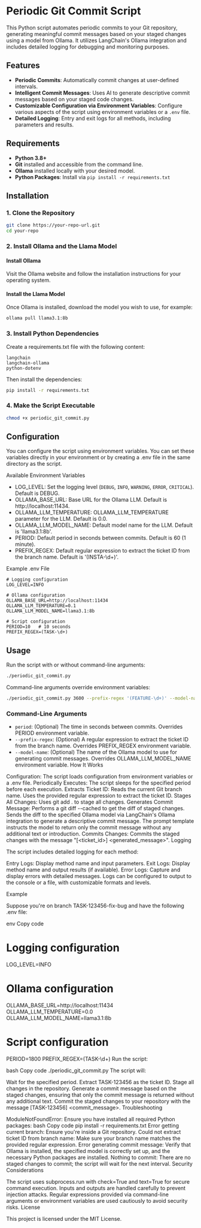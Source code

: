 # Periodic Git Commit Script

This Python script automates periodic commits to your Git repository, generating meaningful commit messages based on your staged changes using a model from Ollama. It utilizes LangChain's Ollama integration and includes detailed logging for debugging and monitoring purposes.

## Features

- **Periodic Commits**: Automatically commit changes at user-defined intervals.
- **Intelligent Commit Messages**: Uses AI to generate descriptive commit messages based on your staged code changes.
- **Customizable Configuration via Environment Variables**: Configure various aspects of the script using environment variables or a `.env` file.
- **Detailed Logging**: Entry and exit logs for all methods, including parameters and results.

## Requirements

- **Python 3.8+**
- **Git** installed and accessible from the command line.
- **Ollama** installed locally with your desired model.
- **Python Packages**: Install via `pip install -r requirements.txt`

## Installation

### 1. Clone the Repository

```bash
git clone https://your-repo-url.git
cd your-repo
```

### 2. Install Ollama and the Llama Model

#### Install Ollama

Visit the Ollama website and follow the installation instructions for your operating system.

#### Install the Llama Model

Once Ollama is installed, download the model you wish to use, for example:

``` bash
ollama pull llama3.1:8b
```

### 3. Install Python Dependencies
Create a requirements.txt file with the following content:

```text
langchain
langchain-ollama
python-dotenv
```

Then install the dependencies:

```bash
pip install -r requirements.txt
```

### 4. Make the Script Executable

```bash
chmod +x periodic_git_commit.py
```

## Configuration

You can configure the script using environment variables. You can set these variables directly in your environment or by creating a .env file in the same directory as the script.

Available Environment Variables

- LOG_LEVEL: Set the logging level (`DEBUG`, `INFO`, `WARNING`, `ERROR`, `CRITICAL`). Default is DEBUG.
- OLLAMA_BASE_URL: Base URL for the Ollama LLM. Default is http://localhost:11434.
- OLLAMA_LLM_TEMPERATURE: OLLAMA_LLM_TEMPERATURE parameter for the LLM. Default is 0.0.
- OLLAMA_LLM_MODEL_NAME: Default model name for the LLM. Default is 'llama3.1:8b'.
- PERIOD: Default period in seconds between commits. Default is 60 (1 minute).
- PREFIX_REGEX: Default regular expression to extract the ticket ID from the branch name. Default is '(INSTA-\d+)'.

Example .env File

```env
# Logging configuration
LOG_LEVEL=INFO

# Ollama configuration
OLLAMA_BASE_URL=http://localhost:11434
OLLAMA_LLM_TEMPERATURE=0.1
OLLAMA_LLM_MODEL_NAME=llama3.1:8b

# Script configuration
PERIOD=10   # 10 seconds
PREFIX_REGEX=(TASK-\d+)
```

## Usage

Run the script with or without command-line arguments:

```bash
./periodic_git_commit.py
```

Command-line arguments override environment variables:

```bash
./periodic_git_commit.py 3600 --prefix-regex '(FEATURE-\d+)' --model-name 'llama3.1:8b'
```

### Command-Line Arguments
- `period`: (Optional) The time in seconds between commits. Overrides PERIOD environment variable.
- `--prefix-regex`: (Optional) A regular expression to extract the ticket ID from the branch name. Overrides PREFIX_REGEX environment variable.
- `--model-name`: (Optional) The name of the Ollama model to use for generating commit messages. Overrides OLLAMA_LLM_MODEL_NAME environment variable.
How It Works

Configuration: The script loads configuration from environment variables or a .env file.
Periodically Executes: The script sleeps for the specified period before each execution.
Extracts Ticket ID:
Reads the current Git branch name.
Uses the provided regular expression to extract the ticket ID.
Stages All Changes: Uses git add . to stage all changes.
Generates Commit Message:
Performs a git diff --cached to get the diff of staged changes.
Sends the diff to the specified Ollama model via LangChain's Ollama integration to generate a descriptive commit message.
The prompt template instructs the model to return only the commit message without any additional text or introduction.
Commits Changes:
Commits the staged changes with the message "[<ticket_id>] <generated_message>".
Logging

The script includes detailed logging for each method:

Entry Logs: Display method name and input parameters.
Exit Logs: Display method name and output results (if available).
Error Logs: Capture and display errors with detailed messages.
Logs can be configured to output to the console or a file, with customizable formats and levels.

Example

Suppose you're on branch TASK-123456-fix-bug and have the following .env file:

env
Copy code
# Logging configuration
LOG_LEVEL=INFO

# Ollama configuration
OLLAMA_BASE_URL=http://localhost:11434
OLLAMA_LLM_TEMPERATURE=0.0
OLLAMA_LLM_MODEL_NAME=llama3.1:8b

# Script configuration
PERIOD=1800
PREFIX_REGEX=(TASK-\d+)
Run the script:

bash
Copy code
./periodic_git_commit.py
The script will:

Wait for the specified period.
Extract TASK-123456 as the ticket ID.
Stage all changes in the repository.
Generate a commit message based on the staged changes, ensuring that only the commit message is returned without any additional text.
Commit the staged changes to your repository with the message [TASK-123456] <commit_message>.
Troubleshooting

ModuleNotFoundError: Ensure you have installed all required Python packages:
bash
Copy code
pip install -r requirements.txt
Error getting current branch: Ensure you're inside a Git repository.
Could not extract ticket ID from branch name: Make sure your branch name matches the provided regular expression.
Error generating commit message: Verify that Ollama is installed, the specified model is correctly set up, and the necessary Python packages are installed.
Nothing to commit: There are no staged changes to commit; the script will wait for the next interval.
Security Considerations

The script uses subprocess.run with check=True and text=True for secure command execution.
Inputs and outputs are handled carefully to prevent injection attacks.
Regular expressions provided via command-line arguments or environment variables are used cautiously to avoid security risks.
License

This project is licensed under the MIT License.